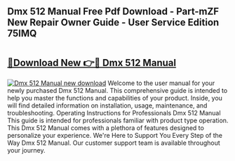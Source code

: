 ## Dmx 512 Manual Free Pdf Download - Part-mZF New Repair Owner Guide - User Service Edition 75IMQ

# <h2><a href="http://cf15757.oget.top/?id=Dmx+512+Manual">🔗Download New 👉🔴 Dmx 512 Manual</a></h2>

[![Dmx 512 Manual new download](https://i.imgur.com/5g1atiW.png)](http://cf15757.oget.top/?id=Dmx+512+Manual)
Welcome to the user manual for your newly purchased Dmx 512 Manual. This comprehensive guide is intended to help you master the functions and capabilities of your product. Inside, you will find detailed information on installation, usage, maintenance, and troubleshooting. Operating Instructions for Professionals Dmx 512 Manual This guide is intended for professionals familiar with product type operation. This Dmx 512 Manual comes with a plethora of features designed to personalize your experience. We're Here to Support You Every Step of the Way Dmx 512 Manual. Our customer support team is available throughout your journey.
